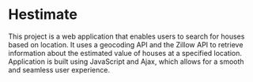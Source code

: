 # Hestimate
This project is a web application that enables users to search for houses based on location. It uses a geocoding API and the Zillow API to retrieve information about the estimated value of houses at a specified
location. Application is built using JavaScript and Ajax, which allows for a smooth and seamless user experience.
